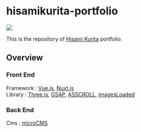 # hisamikurita-portfolio

![](https://hsmkrt1996.com/images/ogp.jpg)

This is the repository of [Hisami Kurita](https://hsmkrt1996.com/) portfolio.

## Overview

### Front End
Framework : [Vue.js](https://jp.vuejs.org/index.html), [Nuxt.js](https://nuxtjs.org/)<br>
Library : [Three.js](https://threejs.org/), [GSAP](https://greensock.com/gsap/), [ASSCROLL](https://github.com/ashthornton/asscroll), [imagesLoaded](https://imagesloaded.desandro.com/)

### Back End
Cms : [microCMS](https://microcms.io/)
